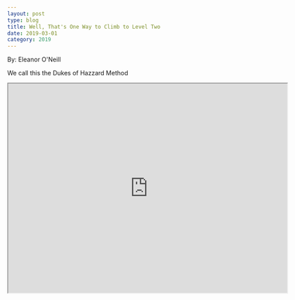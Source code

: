```yaml
---
layout: post
type: blog
title: Well, That's One Way to Climb to Level Two
date: 2019-03-01
category: 2019
---
```

By: Eleanor O'Neill

We call this the Dukes of Hazzard Method
<iframe src="https://drive.google.com/file/d/1A6dS_ynR7fEf4PBz4H9jHwlPu5zjaD1s/preview" width="640" height="480" allow="autoplay"></iframe>
<!-- VID_20190227_191229.mp4 -->